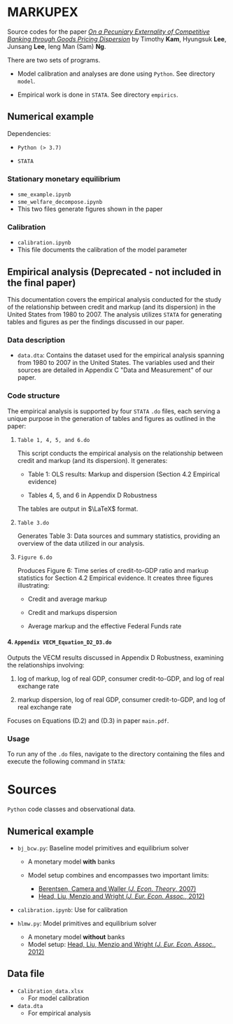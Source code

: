 # MARKUPEX
Source codes for the paper [*On a Pecuniary Externality of Competitive Banking through Goods Pricing Dispersion*](https://github.com/phantomachine/MARKUPEX/blob/main/main.pdf) by Timothy **Kam**, Hyungsuk **Lee**, Junsang **Lee**, Ieng Man (Sam) **Ng**.

There are two sets of programs. 

* Model calibration and analyses are done using ``Python``. See directory `model`.

* Empirical work is done in `STATA`. See directory `empirics`.

## Numerical example

Dependencies:

* `Python (> 3.7)`

* `STATA`

### Stationary monetary equilibrium 
* `sme_example.ipynb` 
* `sme_welfare_decompose.ipynb`
* This two files generate figures shown in the paper

### Calibration
* `calibration.ipynb`
* This file documents the calibration of the model parameter

## Empirical analysis (Deprecated - not included in the final paper)
This documentation covers the empirical analysis conducted for the study of the relationship between credit and markup (and its dispersion) in the United States from 1980 to 2007. The analysis utilizes `STATA` for generating tables and figures as per the findings discussed in our paper.

### Data description
- `data.dta`: Contains the dataset used for the empirical analysis spanning from 1980 to 2007 in the United States. The variables used and their sources are detailed in Appendix C "Data and Measurement" of our paper.

### Code structure
The empirical analysis is supported by four `STATA` `.do` files, each serving a unique purpose in the generation of tables and figures as outlined in the paper:

1. `Table 1, 4, 5, and 6.do`

    This script conducts the empirical analysis on the relationship between credit and markup (and its dispersion). It generates:
    
    * Table 1: OLS results: Markup and dispersion (Section 4.2 Empirical evidence)
    
    * Tables 4, 5, and 6 in Appendix D Robustness

    The tables are output in $\LaTeX$ format.

2. `Table 3.do`

    Generates Table 3: Data sources and summary statistics, providing an overview of the data utilized in our analysis.

3. `Figure 6.do`

    Produces Figure 6: Time series of credit-to-GDP ratio and markup statistics for Section 4.2 Empirical evidence. It creates three figures illustrating:
    
    * Credit and average markup

    * Credit and markups dispersion

    * Average markup and the effective Federal Funds rate

#### 4. `Appendix VECM_Equation_D2_D3.do`

Outputs the VECM results discussed in Appendix D Robustness, examining the relationships involving:
  
1. log of markup, log of real GDP, consumer credit-to-GDP, and log of real exchange rate

2. markup dispersion, log of real GDP, consumer credit-to-GDP, and log of real exchange rate

Focuses on Equations (D.2) and (D.3) in paper ``main.pdf``.

### Usage

To run any of the `.do` files, navigate to the directory containing the files and execute the following command in `STATA`:

# Sources

`Python` code classes and observational data.

## Numerical example

* `bj_bcw.py`: Baseline model primitives and equilibrium solver
    * A monetary model **with** banks 
    * Model setup combines and encompasses two important limits: 
    
      * [Berentsen, Camera and Waller (*J. Econ. Theory*, 2007)](https://doi.org/10.1016/j.jet.2006.03.016) 
      * [Head, Liu, Menzio and Wright (*J. Eur. Econ. Assoc.*, 2012)](https://www.jstor.org/stable/23251208)

* `calibration.ipynb`: Use for calibration  

* `hlmw.py`: Model primitives and equilibrium solver
    * A monetary model **without** banks
    * Model setup: [Head, Liu, Menzio and Wright (*J. Eur. Econ. Assoc.*, 2012)](https://www.jstor.org/stable/23251208)
    
## Data file

* `Calibration_data.xlsx`
    * For model calibration
* `data.dta`
    * For empirical analysis
